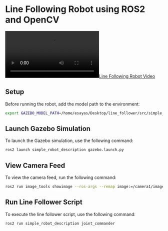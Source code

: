 # Line Following Robot using ROS2 and OpenCV

[![Line Following Robot Video](https://github.com/Isa1asN/line_following_robot_ros2/blob/main/Screencast%20from%2002-09-2024%2001_43_40%20PM.mp4)](https://github.com/Isa1asN/line_following_robot_ros2/blob/main/Screencast%20from%2002-09-2024%2001_43_40%20PM.mp4)

## Setup

Before running the robot, add the model path to the environment:

```bash
export GAZEBO_MODEL_PATH=/home/esayas/Desktop/line_follower/src/simple_robot_description/models:$GAZEBO_MODEL_PATH
```

## Launch Gazebo Simulation

To launch the Gazebo simulation, use the following command:

```bash
ros2 launch simple_robot_description gazebo.launch.py
```
## View Camera Feed

To view the camera feed, run the following command:

```bash
ros2 run image_tools showimage --ros-args --remap image:=/camera1/image_raw
```
## Run Line Follower Script

To execute the line follower script, use the following command:

```bash
ros2 run simple_robot_description joint_commander
```
